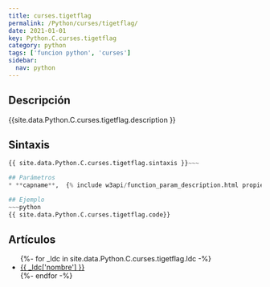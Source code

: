 ```yaml
---
title: curses.tigetflag
permalink: /Python/curses/tigetflag/
date: 2021-01-01
key: Python.C.curses.tigetflag
category: python
tags: ['funcion python', 'curses']
sidebar: 
  nav: python
---
```


## Descripción
{{site.data.Python.C.curses.tigetflag.description }}

## Sintaxis
~~~python
{{ site.data.Python.C.curses.tigetflag.sintaxis }}~~~

## Parámetros
* **capname**,  {% include w3api/function_param_description.html propiedad=site.data.Python.C.curses.tigetflag valor="capname" %}

## Ejemplo
~~~python
{{ site.data.Python.C.curses.tigetflag.code}}
~~~

## Artículos
<ul>
{%- for _ldc in site.data.Python.C.curses.tigetflag.ldc -%}
   <li>
       <a href="{{_ldc['url'] }}">{{ _ldc['nombre'] }}</a>
   </li>
{%- endfor -%}
</ul>

